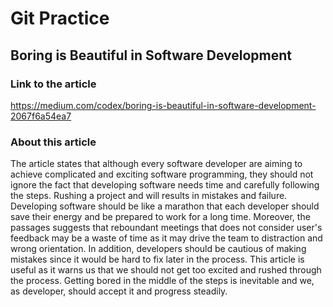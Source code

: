 # Git Practice
## Boring is Beautiful in Software Development
### Link to the article
https://medium.com/codex/boring-is-beautiful-in-software-development-2067f6a54ea7
### About this article
The article states that although every software developer are aiming to achieve complicated and exciting software programming, they should not ignore the fact that developing software needs time and carefully following the steps. Rushing a project and  will results in mistakes and failure. Developing software should be like a marathon that each developer should save their energy and be prepared to work for a long time. Moreover, the passages suggests that reboundant meetings that does not consider user's feedback may be a waste of time as it may drive the team to distraction and wrong orientation. In addition, developers should be cautious of making mistakes since it would be hard to fix later in the process. 
This article is useful as it warns us that we should not get too excited and rushed through the process. Getting bored in the middle of the steps is inevitable and we, as developer, should accept it and progress steadily. 
